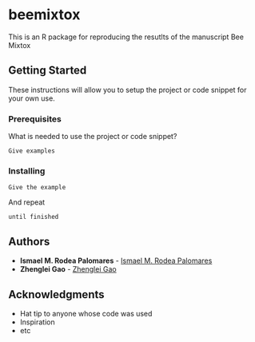 # beemixtox

This is an R package for reproducing the resutlts of the manuscript Bee Mixtox


## Getting Started

These instructions will allow you to setup the project or code snippet for your own use.

### Prerequisites

What is needed to use the project or code snippet?

```
Give examples
```

### Installing


```
Give the example
```

And repeat

```
until finished
```


## Authors

* **Ismael M. Rodea Palomares** - [Ismael M. Rodea Palomares](mailto:ismaelm.rodeapalomares@bayer.com)
* **Zhenglei Gao** - [Zhenglei Gao](mailto:zhenglei.gao@bayer.com)


## Acknowledgments

* Hat tip to anyone whose code was used
* Inspiration
* etc
